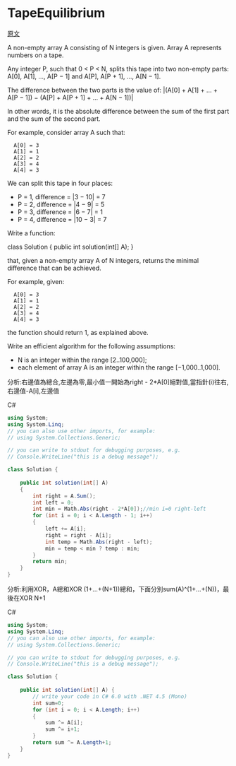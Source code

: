 # TapeEquilibrium

<a href="https://app.codility.com/programmers/lessons/3-time_complexity/tape_equilibrium/">原文</a>

A non-empty array A consisting of N integers is given. Array A represents numbers on a tape.</br>

Any integer P, such that 0 < P < N, splits this tape into two non-empty parts: A[0], A[1], ..., A[P − 1] and A[P], A[P + 1], ..., A[N − 1].</br>

The difference between the two parts is the value of: |(A[0] + A[1] + ... + A[P − 1]) − (A[P] + A[P + 1] + ... + A[N − 1])|</br>

In other words, it is the absolute difference between the sum of the first part and the sum of the second part.</br>

For example, consider array A such that:</br>
```
  A[0] = 3
  A[1] = 1
  A[2] = 2
  A[3] = 4
  A[4] = 3
```
We can split this tape in four places:</br>
<ul>
    <li>P = 1, difference = |3 − 10| = 7 </li>
    <li>P = 2, difference = |4 − 9| = 5 </li>
    <li>P = 3, difference = |6 − 7| = 1 </li>
    <li>P = 4, difference = |10 − 3| = 7 </li>
</ul>
Write a function:</br>

class Solution { public int solution(int[] A); }</br>

that, given a non-empty array A of N integers, returns the minimal difference that can be achieved.</br>

For example, given:</br>
```
  A[0] = 3
  A[1] = 1
  A[2] = 2
  A[3] = 4
  A[4] = 3
```
the function should return 1, as explained above.</br>

Write an efficient algorithm for the following assumptions:</br>
<ul>
    <li>N is an integer within the range [2..100,000];</li>
    <li>each element of array A is an integer within the range [−1,000..1,000].</li>
</ul>



分析:右邊值為總合,左邊為零,最小值一開始為right - 2*A[0]絕對值,當指針(i)往右,右邊值-A[i],左邊值

C#
```csharp
using System;
using System.Linq;
// you can also use other imports, for example:
// using System.Collections.Generic;

// you can write to stdout for debugging purposes, e.g.
// Console.WriteLine("this is a debug message");

class Solution {	
	
	public int solution(int[] A)
    {      
        int right = A.Sum();
        int left = 0;
        int min = Math.Abs(right - 2*A[0]);//min i=0 right-left
        for (int i = 0; i < A.Length - 1; i++)
        {
            left += A[i];
            right = right - A[i];           
            int temp = Math.Abs(right - left);
            min = temp < min ? temp : min;
        }
        return min;
    }
}
```


分析:利用XOR，A總和XOR (1+...+(N+1))總和，下面分別sum(A)^(1+...+(N))，最後在XOR N+1</br>

C#
```csharp
using System;
using System.Linq;
// you can also use other imports, for example:
// using System.Collections.Generic;

// you can write to stdout for debugging purposes, e.g.
// Console.WriteLine("this is a debug message");

class Solution {	
	
    public int solution(int[] A) {
        // write your code in C# 6.0 with .NET 4.5 (Mono)
        int sum=0;
        for (int i = 0; i < A.Length; i++)
        {
            sum ^= A[i];
            sum ^= i+1;
        }
        return sum ^= A.Length+1;
    }	
}
```

